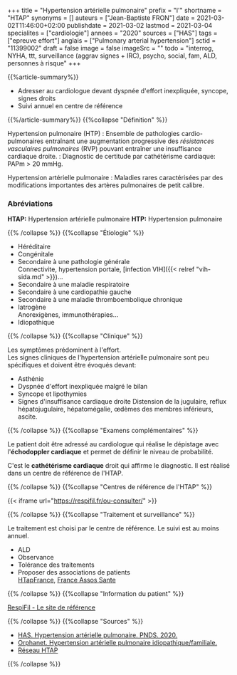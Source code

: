 +++
title = "Hypertension artérielle pulmonaire"
prefix = "l'"
shortname = "HTAP"
synonyms = []
auteurs = ["Jean-Baptiste FRON"]
date = 2021-03-02T11:46:00+02:00
publishdate = 2021-03-02
lastmod = 2021-03-04
specialites = ["cardiologie"]
annees = "2020"
sources = ["HAS"]
tags = ["epreuve effort"]
anglais = ["Pulmonary arterial hypertension"]
sctid = "11399002"
draft = false
image = false
imageSrc = ""
todo = "interrog, NYHA, ttt, surveillance (aggrav signes + IRC), psycho, social, fam, ALD, personnes à risque"
+++

{{%article-summary%}}

- Adresser au cardiologue devant dyspnée d'effort inexpliquée, syncope, signes droits
- Suivi annuel en centre de référence

{{%/article-summary%}}
{{%collapse "Définition" %}}

Hypertension pulmonaire (HTP)
: Ensemble de pathologies cardio-pulmonaires entraînant une augmentation progressive des *résistances vasculaires pulmonaires* (RVP) pouvant entraîner une insuffisance cardiaque droite.
: Diagnostic de certitude par cathétérisme cardiaque: PAPm > 20 mmHg.

Hypertension artérielle pulmonaire
: Maladies rares caractérisées par des modifications importantes des artères pulmonaires de petit calibre.

### Abréviations

**HTAP:** Hypertension artérielle pulmonaire
**HTP:** Hypertension pulmonaire

{{% /collapse %}}
{{%collapse "Étiologie" %}}

- Héréditaire
- Congénitale
- Secondaire à une pathologie générale  
Connectivite, hypertension portale, [infection VIH]({{< relref "vih-sida.md" >}})...
- Secondaire à une maladie respiratoire
- Secondaire à une cardiopathie gauche
- Secondaire à une maladie thromboembolique chronique
- Iatrogène  
Anorexigènes, immunothérapies...
- Idiopathique

{{% /collapse %}}
{{%collapse "Clinique" %}}

Les symptômes prédominent à l'effort.  
Les signes cliniques de l'hypertension artérielle pulmonaire sont peu spécifiques et doivent être évoqués devant:

- Asthénie
- Dyspnée d'effort inexpliquée malgré le bilan
- Syncope et lipothymies
- Signes d'insuffisance cardiaque droite
Distension de la jugulaire, reflux hépatojugulaire, hépatomégalie, œdèmes des membres inférieurs, ascite.

{{% /collapse %}}
{{%collapse "Examens complémentaires" %}}

Le patient doit être adressé au cardiologue qui réalise le dépistage avec l'**échodoppler cardiaque** et permet de définir le niveau de probabilité.

C'est le **cathétérisme cardiaque** droit qui affirme le diagnostic. Il est réalisé dans un centre de référence de l'HTAP.

{{% /collapse %}}
{{%collapse "Centres de référence de l'HTAP" %}}

{{< iframe url="https://respifil.fr/ou-consulter/" >}}

{{% /collapse %}}
{{%collapse "Traitement et surveillance" %}}

Le traitement est choisi par le centre de référence. Le suivi est au moins annuel.

- ALD
- Observance
- Tolérance des traitements
- Proposer des associations de patients  
[HTapFrance](http://www.htapfrance.com/new.asp), [France Assos Sante](https://www.france-assos-sante.org/)

{{% /collapse %}}
{{%collapse "Information du patient" %}}

[RespiFil - Le site de référence](https://respifil.fr/maladies/hypertension-pulmonaire/)

{{% /collapse %}}
{{%collapse "Sources" %}}

- [HAS. Hypertension artérielle pulmonaire. PNDS. 2020.](https://www.has-sante.fr/jcms/p_3167172/fr/hypertension-arterielle-pulmonaire)
- [Orphanet. Hypertension artérielle pulmonaire idiopathique/familiale.](https://www.orpha.net/consor/www/cgi-bin/OC_Exp.php?lng=FR&Expert=422)
- [Réseau HTAP](http://www.reseau-htap.fr/)

{{% /collapse %}}
